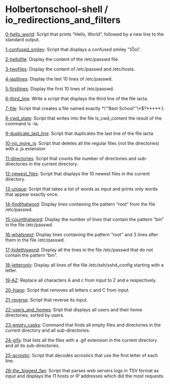 # Holbertonschool-shell / io_redirections_and_filters

[0-hello_world](https://github.com/jGohan-cpu/holbertonschool-shell/blob/master/io_redirections_and_filters/0-hello_world): Script that prints “Hello, World”, followed by a new line to the standard output.

[1-confused_smiley](https://github.com/jGohan-cpu/holbertonschool-shell/blob/master/io_redirections_and_filters/1-confused_smiley): Script that displays a confused smiley "(Ôo)'.

[2-hellofile](https://github.com/jGohan-cpu/holbertonschool-shell/blob/master/io_redirections_and_filters/2-hellofile): Display the content of the /etc/passwd file.

[3-twofiles](https://github.com/jGohan-cpu/holbertonschool-shell/blob/master/io_redirections_and_filters/3-twofiles): Display the content of /etc/passwd and /etc/hosts.

[4-lastlines](https://github.com/jGohan-cpu/holbertonschool-shell/blob/master/io_redirections_and_filters/4-lastlines): Display the last 10 lines of /etc/passwd.

[5-firstlines](https://github.com/jGohan-cpu/holbertonschool-shell/blob/master/io_redirections_and_filters/5-firstlines): Display the first 10 lines of /etc/passwd.

[6-third_line](https://github.com/jGohan-cpu/holbertonschool-shell/blob/master/io_redirections_and_filters/6-third_line): Write a script that displays the third line of the file iacta.

[7-file](https://github.com/jGohan-cpu/holbertonschool-shell/blob/master/io_redirections_and_filters/7-file): Script that creates a file named exactly \*\\'"Best School"\'\\*$\?\*\*\*\*\*:).

[8-cwd_state](https://github.com/jGohan-cpu/holbertonschool-shell/blob/master/io_redirections_and_filters/8-cwd_state): Script that writes into the file ls_cwd_content the result of the command ls -la.

[9-duplicate_last_line](https://github.com/jGohan-cpu/holbertonschool-shell/blob/master/io_redirections_and_filters/9-duplicate_last_line): Script that duplicates the last line of the file iacta

[10-no_more_js](https://github.com/jGohan-cpu/holbertonschool-shell/blob/master/io_redirections_and_filters/10-no_more_js): Script that deletes all the regular files (not the directories) with a .js extension 

[11-directories](https://github.com/jGohan-cpu/holbertonschool-shell/blob/master/io_redirections_and_filters/11-directories): Script that counts the number of directories and sub-directories in the current directory.

[12-newest_files](https://github.com/jGohan-cpu/holbertonschool-shell/blob/master/io_redirections_and_filters/12-newest_files): Script that displays the 10 newest files in the current directory.

[13-unique](https://github.com/jGohan-cpu/holbertonschool-shell/blob/master/io_redirections_and_filters/13-unique): Script that takes a list of words as input and prints only words that appear exactly once.

[14-findthatword](https://github.com/jGohan-cpu/holbertonschool-shell/blob/master/io_redirections_and_filters/14-findthatword): Display lines containing the pattern “root” from the file /etc/passwd.

[15-countthatword](https://github.com/jGohan-cpu/holbertonschool-shell/blob/master/io_redirections_and_filters/15-countthatword): Display the number of lines that contain the pattern “bin” in the file /etc/passwd.

[16-whatsnext](https://github.com/jGohan-cpu/holbertonschool-shell/blob/master/io_redirections_and_filters/16-whatsnext): Display lines containing the pattern “root” and 3 lines after them in the file /etc/passwd.

[17-hidethisword](https://github.com/jGohan-cpu/holbertonschool-shell/blob/master/io_redirections_and_filters/17-hidethisword): Display all the lines in the file /etc/passwd that do not contain the pattern “bin”.

[18-letteronly](https://github.com/jGohan-cpu/holbertonschool-shell/blob/master/io_redirections_and_filters/18-letteronly): Display all lines of the file /etc/ssh/sshd_config starting with a letter.

[19-AZ](https://github.com/jGohan-cpu/holbertonschool-shell/blob/master/io_redirections_and_filters/19-AZ): Replace all characters A and c from input to Z and e respectively.

[20-hiago](https://github.com/jGohan-cpu/holbertonschool-shell/blob/master/io_redirections_and_filters/20-hiago): Script that removes all letters c and C from input.

[21-reverse](https://github.com/jGohan-cpu/holbertonschool-shell/blob/master/io_redirections_and_filters/21-reverse): Script that reverse its input.

[22-users_and_homes](https://github.com/jGohan-cpu/holbertonschool-shell/blob/master/io_redirections_and_filters/22-users_and_homes): Sript that displays all users and their home directories, sorted by users.

[23-empty_casks](https://github.com/jGohan-cpu/holbertonschool-shell/blob/master/io_redirections_and_filters/23-empty_casks): Command that finds all empty files and directories in the current directory and all sub-directories.

[24-gifs](https://github.com/jGohan-cpu/holbertonschool-shell/blob/master/io_redirections_and_filters/24-gifs): that lists all the files with a .gif extension in the current directory and all its sub-directories.

[25-acrostic](https://github.com/jGohan-cpu/holbertonschool-shell/blob/master/io_redirections_and_filters/25-acrostic): Script that decodes acrostics that use the first letter of each line.

[26-the_biggest_fan](https://github.com/jGohan-cpu/holbertonschool-shell/blob/master/io_redirections_and_filters/26-the_biggest_fan): Script that parses web servers logs in TSV format as input and displays the 11 hosts or IP addresses which did the most requests.





